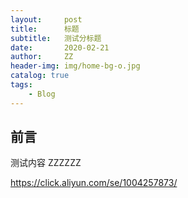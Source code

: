 ```yaml
---
layout:     post
title:      标题
subtitle:   测试分标题
date:       2020-02-21
author:     ZZ
header-img: img/home-bg-o.jpg
catalog: true
tags:
    - Blog
---
```


## 前言

测试内容 ZZZZZZ

https://click.aliyun.com/se/1004257873/
